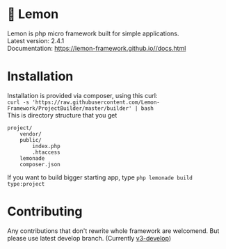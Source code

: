 # 🍋 Lemon

Lemon is php micro framework built for simple applications.\
Latest version: 2.4.1\
Documentation: https://lemon-framework.github.io//docs.html

# Installation

Installation is provided via composer, using this curl:\
`curl -s 'https://raw.githubusercontent.com/Lemon-Framework/ProjectBuilder/master/builder' | bash`\
This is directory structure that you get
```
project/
    vendor/
    public/
        index.php
        .htaccess
    lemonade
    composer.json

```

If you want to build bigger starting app, type `php lemonade build type:project`

# Contributing

Any contributions that don't rewrite whole framework are welcomend. But please use latest develop branch. (Currently [v3-develop](https://github.com/Lemon-Framework/Lemon/tree/v3-develop))
